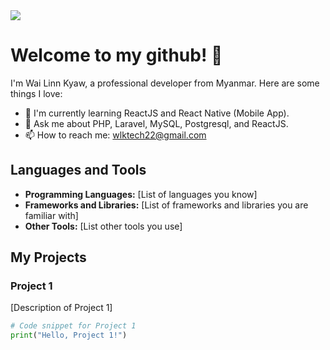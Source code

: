 <img src="https://png.pngtree.com/thumb_back/fh260/background/20210906/pngtree-ai-artificial-intelligence-starry-sky-portrait-blue-technology-banner-image_804237.jpg" />


# Welcome to my github! 👋

I'm Wai Linn Kyaw, a professional developer from Myanmar. Here are some things I love:

- 🌱 I'm currently learning ReactJS and React Native (Mobile App).
- 💬 Ask me about PHP, Laravel, MySQL, Postgresql, and ReactJS.
- 📫 How to reach me: wlktech22@gmail.com

## Languages and Tools

- **Programming Languages:** [List of languages you know]
- **Frameworks and Libraries:** [List of frameworks and libraries you are familiar with]
- **Other Tools:** [List other tools you use]

## My Projects

### Project 1

[Description of Project 1]

```python
# Code snippet for Project 1
print("Hello, Project 1!")

